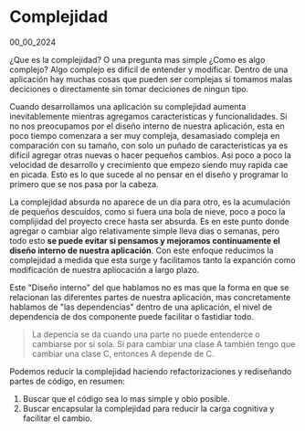 # Complejidad
00_00_2024

¿Que es la complejidad? O una pregunta mas simple ¿Como es algo complejo? Algo complejo es dificil de entender y modificar. Dentro de una aplicación hay muchas cosas que pueden ser complejas si tomamos malas deciciones o directamente sin tomar deciciones de ningun tipo.

Cuando desarrollamos una aplicación su complejidad aumenta inevitablemente mientras agregamos caracteristicas y funcionalidades. Si no nos preocupamos por el diseño interno de nuestra aplicación, esta en poco tiempo comenzara a ser muy compleja, desamasiado compleja en comparación con su tamaño, con solo un puñado de caracteristicas ya es difícil agregar otras nuevas o hacer pequeños cambios. Asi poco a poco la velocidad de desarrollo y crecimiento que empezo siendo muy rapida cae en picada. Esto es lo que sucede al no pensar en el diseño y programar lo primero que se nos pasa por la cabeza.

La complejidad absurda no aparece de un dia para otro, es la acumulación de pequeños descuidos, como si fuera una bola de nieve, poco a poco la complijidad del proyecto crece hasta ser absurda. Es en este punto donde agregar o cambiar algo relativamente simple lleva dias o semanas, pero todo esto **se puede evitar si pensamos y mejoramos continuamente el diseño interno de nuestra aplicación**. Con este enfoque reducimos la complejidad a medida que esta surge y facilitamos tanto la expanción como modificación de nuestra apliocación a largo plazo.

Este "Diseño interno" del que hablamos no es mas que la forma en que se relacionan las diferentes partes de nuestra aplicación, mas concretamente hablamos de "las dependencias" dentro de una aplicación, el nivel de dependencia de dos componente puede facilitar o fastidiar todo.

> La depencia se da cuando una parte no puede entenderce o cambiarse por si sola. Si para cambiar una clase A también tengo que cambiar una clase C, entonces A depende de C.

Podemos reducir la complejidad haciendo refactorizaciones y rediseñando partes de código, en resumen:

1. Buscar que el código sea lo mas simple y obio posible.
2. Buscar encapsular la complejidad para reducir la carga cognitiva y facilitar el cambio.
